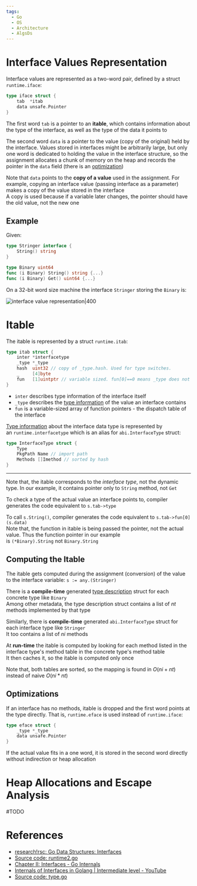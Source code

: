 ```yaml
---
tags:
  - Go
  - OS
  - Architecture
  - AlgsDs
---
```


# Interface Values Representation

Interface values are represented as a two-word pair, defined by a struct `runtime.iface`:

```go
type iface struct {
	tab  *itab
	data unsafe.Pointer
}
```

The first word `tab` is a pointer to an **itable**, which contains information about the type of the interface, as well as the type of the data it points to

The second word `data` is a pointer to the value (copy of the original) held by the interface. Values stored in interfaces might be arbitrarily large, but only one word is dedicated to holding the value in the interface structure, so the assignment allocates a chunk of memory on the heap and records the pointer in the `data` field (there is an [optimization](#Optimizations))

Note that `data` points to the **copy of a value** used in the assignment. For example, copying an interface value (passing interface as a parameter) makes a copy of the value stored in the interface  
A copy is used because if a variable later changes, the pointer should have the old value, not the new one

## Example

Given:

```go
type Stringer interface {
    String() string
}

type Binary uint64
func (i Binary) String() string {...}
func (i Binary) Get() uint64 {...}
```

On a 32-bit word size machine the interface `Stringer` storing the `Binary` is:

![interface value representation|400](interface%20value%20representation.png)

# Itable

The itable is represented by a struct `runtime.itab`:

```go
type itab struct {
	inter *interfacetype
	_type *_type
	hash  uint32 // copy of _type.hash. Used for type switches.
	_     [4]byte
	fun   [1]uintptr // variable sized. fun[0]==0 means _type does not implement inter.
}
```

- `inter` describes type information of the interface itself
- `_type` describes the [type information](Go%20Type%20Internals.md) of the value an interface contains
- `fun` is a variable-sized array of function pointers - the dispatch table of the interface

[Type information](app://obsidian.md/Go%20Type%20Internals.md) about the interface data type is represented by an `runtime.interfacetype` which is an alias for `abi.InterfaceType` struct:

```go
type InterfaceType struct {
	Type
	PkgPath Name // import path
	Methods []Imethod // sorted by hash
}
```

---

Note that, the itable corresponds to the *interface type*, not the dynamic type. In our example, it contains pointer only to `String` method, not `Get`

To check a type of the actual value an interface points to, compiler generates the code equivalent to `s.tab->type`

To call `s.String()`, compiler generates the code equivalent to `s.tab->fun[0](s.data)`  
Note that, the function in itable is being passed the pointer, not the actual value. Thus the function pointer in our example is `(*Binary).String` not `Binary.String`

## Computing the Itable

The itable gets computed during the assignment (conversion) of the value to the interface variable: `s := any.(Stringer)`

There is a **compile-time** generated [type description](Go%20Type%20Internals.md) struct for each concrete type like `Binary`  
Among other metadata, the type description struct contains a list of $nt$ methods implemented by that type

Similarly, there is **compile-time** generated `abi.InterfaceType` struct for each interface type like `Stringer`  
It too contains a list of $ni$ methods

At **run-time** the itable is computed by looking for each method listed in the interface type's method table in the concrete type's method table  
It then caches it, so the itable is computed only once

Note that, both tables are sorted, so the mapping is found in $O(ni+nt)$ instead of naive $O(ni*nt)$

## Optimizations

If an interface has no methods, itable is dropped and the first word points at the type directly. That is, `runtime.eface` is used instead of `runtime.iface`:

```go
type eface struct {
	_type *_type
	data unsafe.Pointer
}
```

If the actual value fits in a one word, it is stored in the second word directly without indirection or heap allocation

# Heap Allocations and Escape Analysis

#TODO 

# References

- [research!rsc: Go Data Structures: Interfaces](https://research.swtch.com/interfaces)
- [Source code: runtime2.go](https://github.com/golang/go/blob/master/src/runtime/runtime2.go#L205)
- [Chapter II: Interfaces - Go Internals](https://cmc.gitbook.io/go-internals/chapter-ii-interfaces#anatomy-of-an-interface)
- [Internals of Interfaces in Golang | Intermediate level - YouTube](https://youtu.be/x87Cs9vU4Fk?si=xYrKUEtrWuPlMCTC)
- [Source code: type.go](https://github.com/golang/go/blob/master/src/internal/abi/type.go#L478)
